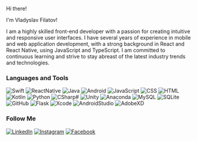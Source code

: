 Hi there!

I'm Vladyslav Filatov!

I am a highly skilled front-end developer with a passion for creating intuitive and responsive user interfaces. I have several years of experience in mobile and web application development, with a strong background in React and React Native, using JavaScript and TypeScript. I am committed to continuous learning and strive to stay abreast of the latest industry trends and technologies.

### Languages and Tools

![Swift](https://img.shields.io/badge/swift-F05138?style=for-the-badge&logo=swift&logoColor=white)
![ReactNative](https://img.shields.io/badge/reactnative-61DAFB?style=for-the-badge&logo=React&logoColor=white)
![Java](https://img.shields.io/badge/Java-FF1B00?style=for-the-badge&logo=Java&logoColor=white)
![Android](https://img.shields.io/badge/Android-3DDC84?style=for-the-badge&logo=Android&logoColor=white)
![JavaScript](https://img.shields.io/badge/JavaScript-F7DF1E?style=for-the-badge&logo=JavaScript&logoColor=white)
![CSS](https://img.shields.io/badge/CSS-1572B6?style=for-the-badge&logo=css3&logoColor=white)
![HTML](https://img.shields.io/badge/HTML-E34F26?style=for-the-badge&logo=html5&logoColor=white)
![Kotlin](https://img.shields.io/badge/Kotlin-7F52FF?style=for-the-badge&logo=Kotlin&logoColor=white)
![Python](https://img.shields.io/badge/Python-3776AB?style=for-the-badge&logo=Python&logoColor=white)
![CSharp#](https://img.shields.io/badge/CSharp-239120?style=for-the-badge&logo=CSharp&logoColor=white)
![Unity](https://img.shields.io/badge/Unity-8A8A8A?style=for-the-badge&logo=Unity&logoColor=white)
![Anaconda](https://img.shields.io/badge/Anaconda-44A833?style=for-the-badge&logo=Anaconda&logoColor=white)
![MySQL](https://img.shields.io/badge/MySQL-4479A1?style=for-the-badge&logo=MySQL&logoColor=white)
![SQLite](https://img.shields.io/badge/SQLite-003B57?style=for-the-badge&logo=SQLite&logoColor=white)
![GitHub](https://img.shields.io/badge/GitHub-181717?style=for-the-badge&logo=GitHub&logoColor=white)
![Flask](https://img.shields.io/badge/Flask-000000?style=for-the-badge&logo=Flask&logoColor=white)
![Xcode](https://img.shields.io/badge/Xcode-147EFB?style=for-the-badge&logo=Xcode&logoColor=white)
![AndroidStudio](https://img.shields.io/badge/AndroidStudio-3DDC84?style=for-the-badge&logo=AndroidStudio&logoColor=white)
![AdobeXD](https://img.shields.io/badge/AdobeXD-FF61F6?style=for-the-badge&logo=AdobeXD&logoColor=white)

### Follow Me

[![LinkedIn](https://img.shields.io/badge/LinkedIn-00BCF9?style=for-the-badge&logo=LinkedIn&logoColor=white)](https://www.linkedin.com/in/vladyslav-filatov-71671619a/)
[![Instagram](https://img.shields.io/badge/Instagram-DE0000?style=for-the-badge&logo=Instagram&logoColor=white)](https://www.instagram.com/v.l.a.d.f.i.l.a.t.o.v/)
[![Facebook](https://img.shields.io/badge/Facebook-0043C8?style=for-the-badge&logo=Facebook&logoColor=white)](https://www.facebook.com/profile.php?id=100005000891924)
